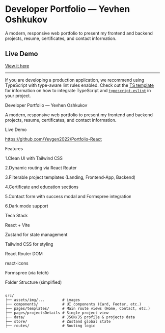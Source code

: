# Developer Portfolio — Yevhen Oshkukov

A modern, responsive web portfolio to present my frontend and backend projects, resume, certificates, and contact information.

##  Live Demo

[View it here](https://yevhen2022.github.io/Portfolio-React)

---

If you are developing a production application, we recommend using TypeScript with type-aware lint rules enabled. Check out the [TS template](https://github.com/vitejs/vite/tree/main/packages/create-vite/template-react-ts) for information on how to integrate TypeScript and [`typescript-eslint`](https://typescript-eslint.io) in your project.


Developer Portfolio — Yevhen Oshkukov

A modern, responsive web portfolio to present my frontend and backend projects, resume, certificates, and contact information.

Live Demo

https://github.com/Yevgen2022/Portfolio-React

Features

1.Clean UI with Tailwind CSS

2.Dynamic routing via React Router

3.Filterable project templates (Landing, Frontend-App, Backend)

4.Certificate and education sections

5.Contact form with success modal and Formspree integration

6.Dark mode support

Tech Stack

React + Vite

Zustand for state management

Tailwind CSS for styling

React Router DOM

react-icons

Formspree (via fetch)

Folder Structure (simplified)

```

src/
├── assets/img/...        # images
├── components/           # UI components (Card, Footer, etc.)
├── pages/templates/      # Main route views (Home, Contact, etc.)
├── pages/projectsDetails # Single project view
├── data/                 # JSON/JS profile & projects data
├── store/                # Zustand global state
├── routes/               # Routing logic

```

